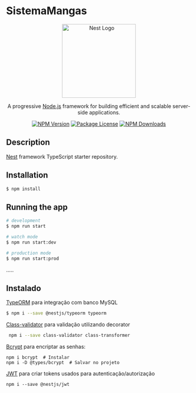 # SistemaMangas

<p align="center">
  <a href="http://nestjs.com/" target="blank"><img src="https://nestjs.com/img/logo-small.svg" width="200" alt="Nest Logo" /></a>
</p>

[circleci-image]: https://img.shields.io/circleci/build/github/nestjs/nest/master?token=abc123def456
[circleci-url]: https://circleci.com/gh/nestjs/nest

  <p align="center">A progressive <a href="http://nodejs.org" target="_blank">Node.js</a> framework for building efficient and scalable server-side applications.</p>
    <p align="center">
<a href="https://www.npmjs.com/~nestjscore" target="_blank"><img src="https://img.shields.io/npm/v/@nestjs/core.svg" alt="NPM Version" /></a>
<a href="https://www.npmjs.com/~nestjscore" target="_blank"><img src="https://img.shields.io/npm/l/@nestjs/core.svg" alt="Package License" /></a>
<a href="https://www.npmjs.com/~nestjscore" target="_blank"><img src="https://img.shields.io/npm/dm/@nestjs/common.svg" alt="NPM Downloads" /></a>

## Description

[Nest](https://github.com/nestjs/nest) framework TypeScript starter repository.

## Installation

```bash
$ npm install
```

## Running the app

```bash
# development
$ npm run start

# watch mode
$ npm run start:dev

# production mode
$ npm run start:prod
```
.....
## Instalado

[TypeORM](https://github.com/nestjs/typeorm) para integração com banco MySQL
```bash
$ npm i --save @nestjs/typeorm typeorm
```
[Class-validator](https://github.com/typestack/class-validator) para validação utilizando decorator
```bash
 npm i --save class-validator class-transformer
 ```

[Bcrypt](https://www.npmjs.com/package/bcrypt) para encriptar as senhas:
```shell
npm i bcrypt  # Instalar
npm i -D @types/bcrypt  # Salvar no projeto
```

[JWT](https://github.com/nestjs/jwt) para criar tokens usados para autenticação/autorização
```shell
npm i --save @nestjs/jwt
```
